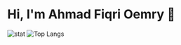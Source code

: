 # Hi, I'm Ahmad Fiqri Oemry 👋

![stat](https://github-readme-stats.vercel.app/api?username=ahmadfiqrioemry&show_icons=true&theme=nord) ![Top Langs](https://github-readme-stats.vercel.app/api/top-langs/?username=ahmadfiqrioemry&layout=compact)
